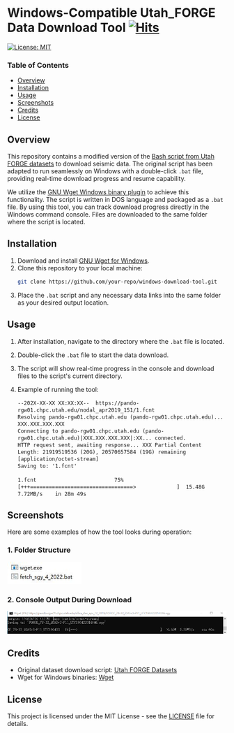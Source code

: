 # Windows-Compatible Utah_FORGE Data Download Tool [![Hits](https://hits.seeyoufarm.com/api/count/incr/badge.svg?url=https%3A%2F%2Fgithub.com%2FRaySong513%2FImproved_batch_scripts_for_Utah_FORGE_Data&count_bg=%2379C83D&title_bg=%23555555&icon=github.svg&icon_color=%23E7E7E7&title=visits&edge_flat=false)](https://hits.seeyoufarm.com)

[![License: MIT](https://img.shields.io/badge/License-MIT-yellow.svg)](https://opensource.org/licenses/MIT)

### Table of Contents
- [Overview](#overview)
- [Installation](#installation)
- [Usage](#usage)
- [Screenshots](#screenshots)
- [Credits](#credits)
- [License](#license)

## Overview
This repository contains a modified version of the [Bash script from Utah FORGE datasets](https://constantine.seis.utah.edu/datasets.html) to download seismic data. The original script has been adapted to run seamlessly on Windows with a double-click `.bat` file, providing real-time download progress and resume capability.

We utilize the [GNU Wget Windows binary plugin](https://eternallybored.org/misc/wget) to achieve this functionality. The script is written in DOS language and packaged as a `.bat` file. By using this tool, you can track download progress directly in the Windows command console. Files are downloaded to the same folder where the script is located.

## Installation
1. Download and install [GNU Wget for Windows](https://eternallybored.org/misc/wget).
2. Clone this repository to your local machine:
    ```bash
    git clone https://github.com/your-repo/windows-download-tool.git
    ```
3. Place the `.bat` script and any necessary data links into the same folder as your desired output location.

## Usage
1. After installation, navigate to the directory where the `.bat` file is located.
2. Double-click the `.bat` file to start the data download.
3. The script will show real-time progress in the console and download files to the script's current directory.
4. Example of running the tool:

    ```batch
    --202X-XX-XX XX:XX:XX--  https://pando-rgw01.chpc.utah.edu/nodal_apr2019_151/1.fcnt
    Resolving pando-rgw01.chpc.utah.edu (pando-rgw01.chpc.utah.edu)... XXX.XXX.XXX.XXX
    Connecting to pando-rgw01.chpc.utah.edu (pando-rgw01.chpc.utah.edu)|XXX.XXX.XXX.XXX|:XX... connected.
    HTTP request sent, awaiting response... XXX Partial Content
    Length: 21919519536 (20G), 20570657584 (19G) remaining [application/octet-stream]
    Saving to: '1.fcnt'
    
    1.fcnt                         75%[+++=================================>             ]  15.48G  7.72MB/s    in 28m 49s
    ```

## Screenshots
Here are some examples of how the tool looks during operation:

### 1. Folder Structure

![Folder Structure](pic/example.jpg)

### 2. Console Output During Download

![Console Screenshot](pic/console.png)

## Credits
- Original dataset download script: [Utah FORGE Datasets](https://constantine.seis.utah.edu/datasets.html)
- Wget for Windows binaries: [Wget](https://eternallybored.org/misc/wget)

## License
This project is licensed under the MIT License - see the [LICENSE](LICENSE) file for details.
